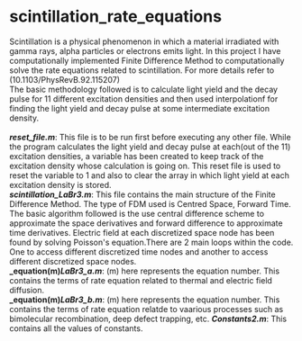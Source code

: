 # scintillation_rate_equations
Scintillation is a physical phenomenon in which a material irradiated with gamma rays, alpha particles or electrons emits light. In this project I have computationally implemented Finite Difference Method to computationally solve the rate equations related to scintillation. For more details refer to (10.1103/PhysRevB.92.115207)\
The basic methodology followed is to calculate light yield and the decay pulse for 11 different excitation densities and then used interpolationf for finding the light yield and decay pulse at some intermediate excitation density.\
\
**_reset_file.m_**: This file is to be run first before executing any other file. While the program calculates the light yield and decay pulse at each(out of the 11) excitation densities, a variable has been created to keep track of the excitation density whose calculation is going on. This reset file is used to reset the variable to 1 and also to clear the array in which light yield at each excitation density is stored.\
**_scintillation_LaBr3.m_**: This file contains the main structure of the Finite Difference Method. The type of FDM used is Centred Space, Forward Time. The basic algorithm followed is the use central difference scheme to approximate the space derivatives and forward difference to approximate time derivatives. Electric field at each discretized space node has been found by solving Poisson's equation.There are 2 main loops within the code. One to access different discretized time nodes and another to access different discretized space nodes.\
**_equation(m)_LaBr3_a.m_**: (m) here represents the equation number. This contains the terms of rate equation related to thermal and electric field diffusion.\
**_equation(m)_LaBr3_b.m_**: (m) here represents the equation number. This contains the terms of rate equation relatde to vaarious processes such as bimolecular recombination, deep defect trapping, etc.
**_Constants2.m_**: This contains all the values of constants.
